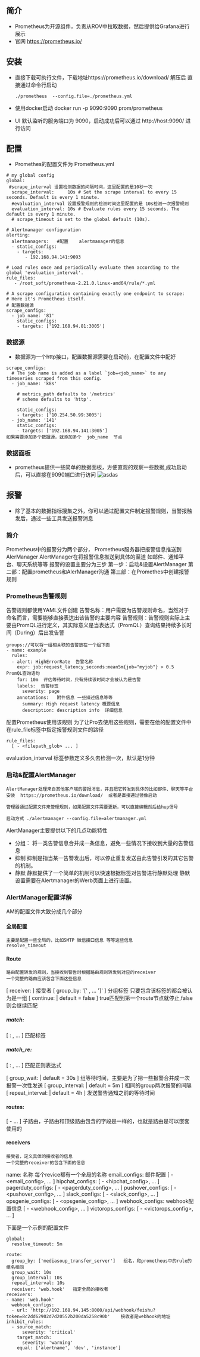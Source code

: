 ## 简介
- Prometheus为开源组件，负责从ROV中拉取数据，然后提供给Grafana进行展示 
- 官网 https://prometheus.io/

## 安装
- 直接下载可执行文件，下载地址https://prometheus.io/download/
	  解压后 直接通过命令行启动 
  ```
  ./prometheus  --config.file=./prometheus.yml   
  ```

- 使用docker启动
docker  run -p   9090:9090   prom/prometheus   

- UI 
默认监听的服务端口为  9090，启动成功后可以通过  http://host:9090/ 进行访问 

## 配置
- Promethes的配置文件为 Prometheus.yml
```
# my global config
global:
 #scrape_interval 设置检测数据的间隔时间，这里配置的是10秒一次
  scrape_interval:     10s # Set the scrape interval to every 15 seconds. Default is every 1 minute.
  #evaluation_interval 设置报警规则的检测时间这里配置的是 10s检测一次报警规则
  evaluation_interval: 10s # Evaluate rules every 15 seconds. The default is every 1 minute.
  # scrape_timeout is set to the global default (10s).

# Alertmanager configuration
alerting:
  alertmanagers:   #配置    alertmanager的信息
  - static_configs:
    - targets:
       - 192.168.94.141:9093

# Load rules once and periodically evaluate them according to the global 'evaluation_interval'.
rule_files:
   - /root_soft/prometheus-2.21.0.linux-amd64/rule/*.yml

# A scrape configuration containing exactly one endpoint to scrape:
# Here it's Prometheus itself.
# 配置数据源
scrape_configs:
  - job_name: '81'
    static_configs:
    - targets: ['192.168.94.81:3005']
```

### 数据源
- 数据源为一个http接口，配置数据源需要在启动前，在配置文件中配好
```
scrape_configs:
  # The job name is added as a label `job=<job_name>` to any timeseries scraped from this config.
  - job_name: 'k8s'

    # metrics_path defaults to '/metrics'
    # scheme defaults to 'http'.

    static_configs:
    - targets: ['10.254.50.99:3005']
  - job_name: '141'
    static_configs:
    - targets: ['192.168.94.141:3005']
如果需要添加多个数据源，就添加多个  job_name  节点
```
### 数据面板
- prometheus提供一些简单的数据面板，方便直观的观察一些数据,成功启动后，可以直接在9090端口进行访问 
![asdas](Prometheus.png)


## 报警
- 除了基本的数据指标搜集之外，你可以通过配置文件制定报警规则，当警报触发后，通过一些工具发送报警消息
### 简介 
Prometheus中的报警分为两个部分，
Prometheus服务器把报警信息推送到 AlerManager
AlertManager在将报警信息推送到具体的渠道  如邮件、通知平台、聊天系统等等
报警的设置主要分为三步 
第一步：启动&设置AlertManager
第二部：配置prometheus和AlerManager沟通
第三部：在Promethes中创建报警规则


### Prometheus告警规则
告警规则都使用YAML文件创建
告警名称：用户需要为告警规则命名，当然对于命名而言，需要能够直接表达出该告警的主要内容
告警规则：告警规则实际上主要由PromQL进行定义，其实际意义是当表达式（PromQL）查询结果持续多长时间（During）后出发告警

```
groups://可以将一组相关联的告警放在一个组下面
- name: example
  rules:   
  - alert: HighErrorRate  告警名称
    expr: job:request_latency_seconds:mean5m{job="myjob"} > 0.5    PromQL查询语句
    for: 10m  评估等待时间，只有持续该时间才会被认为是告警
    labels:  告警标签
      severity: page
    annotations:   附件信息 一些描述信息等等
      summary: High request latency 概要信息
      description: description info  详细信息
```
配置Prometheus使用该规则
为了让Pro去使用这些规则，需要在他的配置文件中在rule_file标签中指定报警规则文件的路径
```
rule_files:
  [ - <filepath_glob> ... ]
```

evaluation_interval 标签参数定义多久去检测一次，默认是1分钟

### 启动&配置AlertManager
	AlertManager处理来自其他客户端的警报消息，并且把它转发到具体的比如邮件、聊天等平台
	安装  https://prometheus.io/download/  或者是直接通过镜像启动 
	
    管理器通过配置文件来管理规则，如果配置文件需要更新，可以直接编辑然后给hup信号

    启动方式 ./alertmanager --config.file=alertmanager.yml
AlertManager主要提供以下的几点功能特性 
- 分组：
	将一类告警信息合并成一条信息，避免一些情况下接收到大量的告警信息
- 抑制
	抑制是指当某一告警发出后，可以停止重复发送由此告警引发的其它告警的机制。
- 静默
	静默提供了一个简单的机制可以快速根据标签对告警进行静默处理
	静默设置需要在Alertmanager的Werb页面上进行设置。
### AlertManager配置详解
AM的配置文件大致分成几个部分 
#### 全局配置
	主要是配置一些全局的，比如SMTP 微信接口信息 等等这些信息
	resolve_timeout 
#### Route
	路由配置转发的规则，当接收到警告时根据路由规则转发到对应的receiver
	一个完整的路由应该包含下面这些信息 
[ receiver: <string> ]  接受者
[ group_by: '[' <labelname>, ... ']' ]  分组标签 只要包含该标签的都会被认为是一组
[ continue: <boolean> | default = false ] true匹配到第一个route节点就停止,false则会继续匹配

##### match:
  [ <labelname>: <labelvalue>, ... ]   匹配标签

##### match_re:
  [ <labelname>: <regex>, ... ]    匹配正则表达式 

[ group_wait: <duration> | default = 30s ]   组等待时间，主要是为了把一些报警合并成一次报警一次性发送
[ group_interval: <duration> | default = 5m ] 相同的group两次报警的间隔
[ repeat_interval: <duration> | default = 4h ] 发送警告通知之前的等待时间

#### routes:
  [ - <route> ... ]  子路由，子路由和顶级路由包含的字段是一样的，也就是路由是可以嵌套使用的
#### receivers
	接受者，定义具体的接收者的信息
	一个完整的receiver的包含下面的信息
name: <string>   名称 每个revice都有一个全局的名称
email_configs:    邮件配置
  [ - <email_config>, ... ]
hipchat_configs:
  [ - <hipchat_config>, ... ]
pagerduty_configs:
  [ - <pagerduty_config>, ... ]
pushover_configs:
  [ - <pushover_config>, ... ]
slack_configs:
  [ - <slack_config>, ... ]
opsgenie_configs:
  [ - <opsgenie_config>, ... ]
webhook_configs: webhook配置信息
  [ - <webhook_config>, ... ]
victorops_configs:
  [ - <victorops_config>, ... ]

下面是一个示例的配置文件 
```
global:
  resolve_timeout: 5m 

route:
  group_by: ['mediasoup_transfer_server']   组名，和prometheus中的rule的组名相同
  group_wait: 10s
  group_interval: 10s
  repeat_interval: 10s
  receiver: 'web.hook'   指定全局的接收者
receivers:
- name: 'web.hook'
  webhook_configs:
  - url: 'http://192.168.94.145:8000/api/webhook/feishu?token=8c2dd62902d7d20552b200da5258c90b'    接收者是webhook的地址
inhibit_rules:
  - source_match:
      severity: 'critical'
    target_match:
      severity: 'warning'
    equal: ['alertname', 'dev', 'instance']
```